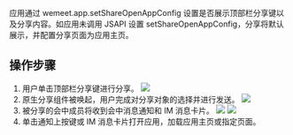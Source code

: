 应用通过 wemeet.app.setShareOpenAppConfig 设置是否展示顶部栏分享键以及分享内容。如应用未调用 JSAPI 设置 setShareOpenAppConfig，分享将默认展示，并配置分享页面为应用主页。

## 操作步骤
1. 用户单击顶部栏分享键进行分享。
![](https://qcloudimg.tencent-cloud.cn/raw/e60e6ef4c0ef8876321c34c2e95f53bb.png)
2. 原生分享组件被唤起，用户完成对分享对象的选择并进行发送。
![](https://qcloudimg.tencent-cloud.cn/raw/08fa6da83da1d86adc38f96feb9c6e4e.png)
3. 被分享的会中成员将收到会中消息通知和 IM 消息卡片。
![](https://qcloudimg.tencent-cloud.cn/raw/1b60d7a7714e54272c4e8a6958abc3d6.png)
![](https://qcloudimg.tencent-cloud.cn/raw/3be218ae1ae3f243b42c1d6de8b70a4d.png)
4. 单击通知上按键或 IM 消息卡片打开应用，加载应用主页或指定页面。
